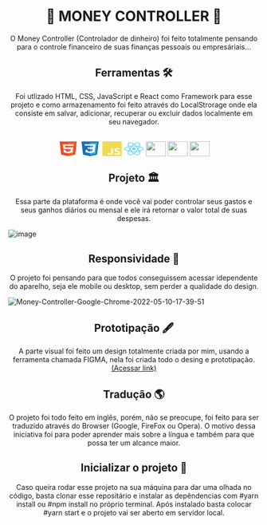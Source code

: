 <h1 align=center>💸 MONEY CONTROLLER 💸</h1>

<p align=center>O Money Controller (Controlador de dinheiro) foi feito totalmente pensando para o controle financeiro de suas finanças pessoais ou empresáriais...</p>

<h2 align=center>Ferramentas 🛠</h2>
<p align=center>Foi utlizado HTML, CSS, JavaScript e React como Framework para esse projeto e como armazenamento foi feito através do LocalStrorage onde ela consiste em salvar, adicionar, recuperar ou excluir dados localmente em seu navegador.</p>
<div align="center" style="display: inline_block"><br>
  <img align="center"  height="30" width="40" src="https://raw.githubusercontent.com/devicons/devicon/master/icons/html5/html5-original.svg">
  <img align="center"  height="30" width="40" src="https://raw.githubusercontent.com/devicons/devicon/master/icons/css3/css3-original.svg">
  <img align="center"  height="30" width="40" src="https://raw.githubusercontent.com/devicons/devicon/master/icons/javascript/javascript-plain.svg">
  <img align="center"  height="30" width="40" src="https://raw.githubusercontent.com/devicons/devicon/master/icons/react/react-original.svg">
  <img align="center"  height="30" width="40" src="https://cdn.jsdelivr.net/gh/devicons/devicon/icons/vscode/vscode-original.svg" />
  <img align="center"  height="30" width="40" src="https://cdn.jsdelivr.net/gh/devicons/devicon/icons/materialui/materialui-original.svg">
  <img align="center"  height="30" width="40" src="https://cdn.jsdelivr.net/gh/devicons/devicon/icons/figma/figma-original.svg">

</div>

<h2 align=center>Projeto 🏛</h2>
<p align=center>Essa parte da plataforma é onde você vai poder controlar seus gastos e seus ganhos diários ou mensal e ele irá retornar o valor total de suas despesas.</p>

![image](https://user-images.githubusercontent.com/92988574/167715344-886f7ca5-4780-429e-8cd0-6ff9a6751bc5.png)

<h2 align=center>Responsividade 📱</h2>
<p align=center>O projeto foi pensando para que todos conseguissem acessar idependente do aparelho, seja ele mobile ou desktop, sem perder a qualidade do design.</p>

![Money-Controller-Google-Chrome-2022-05-10-17-39-51](https://user-images.githubusercontent.com/92988574/167718255-b94378ef-af44-4fa2-84f3-939e0218b015.gif)

<h2 align=center>Prototipação 🖋</h2>
<p align=center>A parte visual foi feito um design totalmente criada por mim, usando a ferramenta chamada FIGMA, nela foi criada todo o desing e prototipação. <a href="https://www.figma.com/file/JlRx9I2IvZQyyjTvIz0y8x/Money-Controller?node-id=0%3A1" target="_blank">(Acessar link)</a>
</p>

<h2 align=center>Tradução 🌎</h2>
<p align=center>O projeto foi todo feito em inglês, porém, não se preocupe, foi feito para ser traduzido através do Browser (Google, FireFox ou Opera). O motivo dessa iniciativa foi para poder aprender mais sobre a língua e também para que possa ter um alcance maior.</p>

<h2 align=center>Inicializar o projeto 🚀</h2>
<p align=center>Caso queira rodar esse projeto na sua máquina para dar uma olhada no código, basta clonar esse repositário e instalar as depêndencias com #yarn install ou #npm install no próprio terminal. Após instalado basta colocar #yarn start e o projeto vai ser aberto em servidor local.</p>
